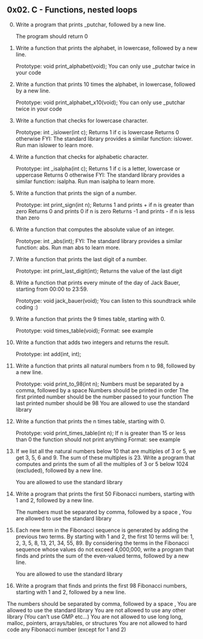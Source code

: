 ## 0x02. C - Functions, nested loops
0. Write a program that prints _putchar, followed by a new line.

	The program should return 0
1. Write a function that prints the alphabet, in lowercase, followed by a new line.

	Prototype: void print_alphabet(void);
	You can only use _putchar twice in your code
2. Write a function that prints 10 times the alphabet, in lowercase, followed by a new line.

	Prototype: void print_alphabet_x10(void);
	You can only use _putchar twice in your code
3. Write a function that checks for lowercase character.

	Prototype: int _islower(int c);
	Returns 1 if c is lowercase
	Returns 0 otherwise
	FYI: The standard library provides a similar function: islower. Run man islower to learn more.
4. Write a function that checks for alphabetic character.

	Prototype: int _isalpha(int c);
	Returns 1 if c is a letter, lowercase or uppercase
	Returns 0 otherwise
	FYI: The standard library provides a similar function: isalpha. Run man isalpha to learn more.

5. Write a function that prints the sign of a number.

	Prototype: int print_sign(int n);
	Returns 1 and prints + if n is greater than zero
	Returns 0 and prints 0 if n is zero
	Returns -1 and prints - if n is less than zero
6. Write a function that computes the absolute value of an integer.

	Prototype: int _abs(int);
	FYI: The standard library provides a similar function: abs. Run man abs to learn more.
7. Write a function that prints the last digit of a number.

	Prototype: int print_last_digit(int);
	Returns the value of the last digit
8. Write a function that prints every minute of the day of Jack Bauer, starting from 00:00 to 23:59.

	Prototype: void jack_bauer(void);
	You can listen to this soundtrack while coding :)
9. Write a function that prints the 9 times table, starting with 0.

	Prototype: void times_table(void);
	Format: see example
10. Write a function that adds two integers and returns the result.

	Prototype: int add(int, int);
11. Write a function that prints all natural numbers from n to 98, followed by a new line.

	Prototype: void print_to_98(int n);
	Numbers must be separated by a comma, followed by a space
	Numbers should be printed in order
	The first printed number should be the number passed to your function
	The last printed number should be 98
	You are allowed to use the standard library
12. Write a function that prints the n times table, starting with 0.

	Prototype: void print_times_table(int n);
	If n is greater than 15 or less than 0 the function should not print anything
	Format: see example
13. If we list all the natural numbers below 10 that are multiples of 3 or 5, we get 3, 5, 6 and 9. The sum of these multiples is 23. Write a program that computes and prints the sum of all the multiples of 3 or 5 below 1024 (excluded), followed by a new line.

	You are allowed to use the standard library

14. Write a program that prints the first 50 Fibonacci numbers, starting with 1 and 2, followed by a new line.

	The numbers must be separated by comma, followed by a space , 
	You are allowed to use the standard library

15. Each new term in the Fibonacci sequence is generated by adding the previous two terms. By starting with 1 and 2, the first 10 terms will be: 1, 2, 3, 5, 8, 13, 21, 34, 55, 89. By considering the terms in the Fibonacci sequence whose values do not exceed 4,000,000, write a program that finds and prints the sum of the even-valued terms, followed by a new line.

	You are allowed to use the standard library
16. Write a program that finds and prints the first 98 Fibonacci numbers, starting with 1 and 2, followed by a new line.

The numbers should be separated by comma, followed by a space ,
You are allowed to use the standard library
You are not allowed to use any other library (You can’t use GMP etc…)
You are not allowed to use long long, malloc, pointers, arrays/tables, or structures
You are not allowed to hard code any Fibonacci number (except for 1 and 2)
